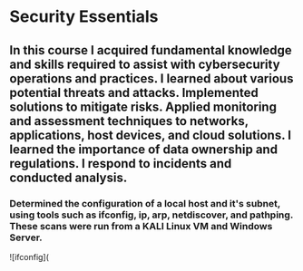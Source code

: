 # Security Essentials
## In this course I acquired fundamental knowledge and skills required to assist with cybersecurity operations and practices. I learned about various potential threats and attacks. Implemented solutions to mitigate risks. Applied monitoring and assessment techniques to networks, applications, host devices, and cloud solutions. I learned the importance of data ownership and regulations. I respond to incidents and conducted analysis.
### Determined the configuration of a local host and it's subnet, using tools such as ifconfig, ip, arp, netdiscover, and pathping. These scans were run from a KALI Linux VM and Windows Server.
![ifconfig](
